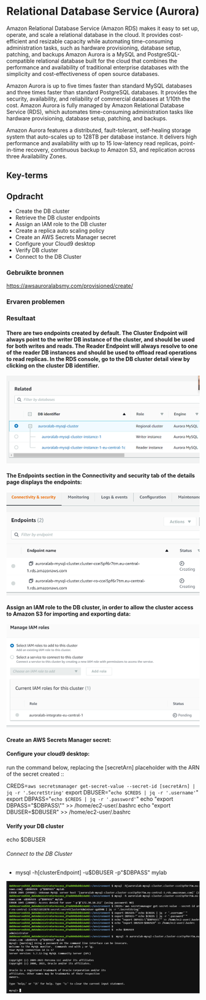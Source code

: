 # Relational Database Service (Aurora)
Amazon Relational Database Service (Amazon RDS) makes it easy to set up, operate, and scale a relational database in the cloud. It provides cost-efficient and resizable capacity while automating time-consuming administration tasks, such as hardware provisioning, database setup, patching, and backups
Amazon Aurora is a MySQL and PostgreSQL-compatible relational database built for the cloud that combines the performance and availability of traditional enterprise databases with the simplicity and cost-effectiveness of open source databases.

Amazon Aurora is up to five times faster than standard MySQL databases and three times faster than standard PostgreSQL databases. It provides the security, availability, and reliability of commercial databases at 1/10th the cost. Amazon Aurora is fully managed by Amazon Relational Database Service (RDS), which automates time-consuming administration tasks like hardware provisioning, database setup, patching, and backups.

Amazon Aurora features a distributed, fault-tolerant, self-healing storage system that auto-scales up to 128TB per database instance. It delivers high performance and availability with up to 15 low-latency read replicas, point-in-time recovery, continuous backup to Amazon S3, and replication across three Availability Zones.
## Key-terms

## Opdracht
- Create the DB cluster
- Retrieve the DB cluster endpoints
- Assign an IAM role to the DB cluster
- Create a replica auto scaling policy
- Create an AWS Secrets Manager secret
- Configure your Cloud9 desktop
- Verify DB cluster
- Connect to the DB Cluster
### Gebruikte bronnen
https://awsauroralabsmy.com/provisioned/create/

### Ervaren problemen

### Resultaat
#### There are two endpoints created by default. The Cluster Endpoint will always point to the writer DB instance of the cluster, and should be used for both writes and reads. The Reader Endpoint will always resolve to one of the reader DB instances and should be used to offload read operations to read replicas. In the RDS console, go to the DB cluster detail view by clicking on the cluster DB identifier.

![alt_text](https://github.com/techgrounds/cloud-6-repo-rupaliBC/blob/main/00_includes/aurora11.png)

#### The Endpoints section in the Connectivity and security tab of the details page displays the endpoints:

![alt_text](https://github.com/techgrounds/cloud-6-repo-rupaliBC/blob/main/00_includes/aurora2.png)

#### Assign an IAM role to the DB cluster, in order to allow the cluster access to Amazon S3 for importing and exporting data:
![alt_text](https://github.com/techgrounds/cloud-6-repo-rupaliBC/blob/main/00_includes/aurora3.png)

#### Create an AWS Secrets Manager secret:

#### Configure your cloud9 desktop: 
run the command below, replacing the [secretArn] placeholder with the ARN of the secret created :: 

CREDS=`aws secretsmanager get-secret-value --secret-id [secretArn] | jq -r '.SecretString'`
export DBUSER="`echo $CREDS | jq -r '.username'`"
export DBPASS="`echo $CREDS | jq -r '.password'`"
echo "export DBPASS=\"$DBPASS\"" >> /home/ec2-user/.bashrc
echo "export DBUSER=$DBUSER" >> /home/ec2-user/.bashrc
#### Verify your DB cluster
echo $DBUSER
###### Connect to the DB Cluster
- mysql -h[clusterEndpoint] -u$DBUSER -p"$DBPASS" mylab

![alt_text](https://github.com/techgrounds/cloud-6-repo-rupaliBC/blob/main/00_includes/aurora4.png)